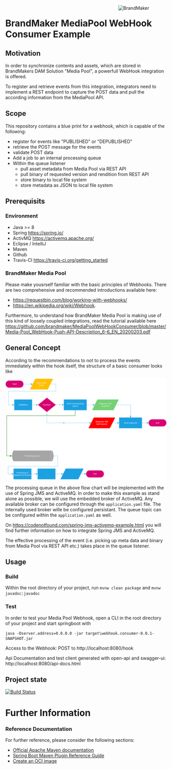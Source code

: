 <img align="right" src="https://raw.githubusercontent.com/brandmaker/MediaPoolWebHookConsumer/master/BrandMaker_Logo_on_light_bg.png" alt="BrandMaker" width="30%" height="30%">

# BrandMaker MediaPool WebHook Consumer Example

## Motivation

In order to synchronize contents and assets, which are stored in BrandMakers DAM Solution "Media Pool", a powerfull WebHook integration is offered.

To register and retrieve events from this integration, integrators need to implement a REST endpoint to capture the POST data and pull 
the according information from the MediaPool API.

## Scope

This repository contains a blue print for a webhook, which is capable of the following:

* register for events like "PUBLISHED" or "DEPUBLISHED"
* retrieve the POST message for the events
* validate POST data
* Add a job to an internal processing queue
* Within the queue listener
	* pull asset metadata from Media Pool via REST API
	* pull binary of requested version and rendition from REST API
	* store binary to local file system
	* store metadata as JSON to local file system

## Prerequisits

### Environment

* Java >= 8
* Spring https://spring.io/
* ActivMQ https://activemq.apache.org/
* Eclipse / IntelliJ
* Maven 
* Github
* Travis-CI https://travis-ci.org/getting_started

### BrandMaker Media Pool

Please make yousrself familiar with the basic principles of Webhooks. There are two comprehensive and recommended introductions available here:

* https://requestbin.com/blog/working-with-webhooks/
* https://en.wikipedia.org/wiki/Webhook. 

Furthermore, to understand how BrandMaker Media Pool is making use of this kind of loosely coupled integrations, read the tutorial available here
https://github.com/brandmaker/MediaPoolWebHookConsumer/blob/master/Media-Pool_WebHook-Push-API-Description_6-6_EN_20200203.pdf

## General Concept

According to the recommendations to not to process the events immediately within the hook itself, the structure of a basic consumer looks like

![Consumer Structure](./Media%20Poool%20Web-Hooks%20Consumer.png)

The processing queue in the above flow chart will be implemented with the use of Spring JMS and ActiveMQ. In order to make this example as stand alone as possible, 
we will use the embedded broker of ActiveMQ. Any available broker can be configured through the `application.yaml` file. The internally used broker wille be configured persistant.
The queue topic can be configured within the `application.yaml` as well.

On https://codenotfound.com/spring-jms-activemq-example.html  you will find further information on how to integrate Spring JMS and ActiveMQ. 

The effective processing of the event (i.e. picking up meta data and binary from Media Pool via REST API etc.) takes place in the queue listener.

## Usage

### Build

Within the root directory of your project, run `mvnw clean package` and `mvnw javadoc:javadoc`

### Test

In order to test your Media Pool Webhook, open a CLI in the root directory of your project and start springboot with

```
java -Dserver.address=0.0.0.0 -jar target\webhook.consumer-0.0.1-SNAPSHOT.jar
```

Access to the Webhook: POST to http://localhost:8080/hook

Api Documentation and test client generated with open-api and swagger-ui: http://localhost:8080/api-docs.html

## Project state

[![Build Status](https://travis-ci.org/brandmaker/MediaPoolWebHookConsumer.svg?branch=master)](https://travis-ci.org/brandmaker/MediaPoolWebHookConsumer)


# Further Information

### Reference Documentation
For further reference, please consider the following sections:

* [Official Apache Maven documentation](https://maven.apache.org/guides/index.html)
* [Spring Boot Maven Plugin Reference Guide](https://docs.spring.io/spring-boot/docs/2.3.0.M3/maven-plugin/html/)
* [Create an OCI image](https://docs.spring.io/spring-boot/docs/2.3.0.M3/maven-plugin/html/#build-image)
